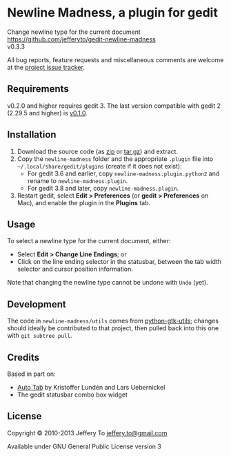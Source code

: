# Newline Madness, a plugin for gedit #

Change newline type for the current document  
<https://github.com/jefferyto/gedit-newline-madness>  
v0.3.3

All bug reports, feature requests and miscellaneous comments are welcome
at the [project issue tracker][].

## Requirements ##

v0.2.0 and higher requires gedit 3. The last version compatible with
gedit 2 (2.29.5 and higher) is [v0.1.0][].

## Installation ##

1.  Download the source code (as [zip][] or [tar.gz][]) and extract.
2.  Copy the `newline-madness` folder and the appropriate `.plugin` file
    into `~/.local/share/gedit/plugins` (create if it does not exist):
    *   For gedit 3.6 and earlier, copy `newline-madness.plugin.python2`
        and rename to `newline-madness.plugin`.
    *   For gedit 3.8 and later, copy `newline-madness.plugin`.
3.  Restart gedit, select **Edit > Preferences** (or
    **gedit > Preferences** on Mac), and enable the plugin in the
    **Plugins** tab.

## Usage ##

To select a newline type for the current document, either:

*   Select **Edit > Change Line Endings**; or
*   Click on the line ending selector in the statusbar, between the tab
    width selector and cursor position information.

Note that changing the newline type cannot be undone with `Undo` (yet).

## Development ##

The code in `newline-madness/utils` comes from [python-gtk-utils][];
changes should ideally be contributed to that project, then pulled back
into this one with `git subtree pull`.

## Credits ##

Based in part on:

*   [Auto Tab][] by Kristoffer Lundén and Lars Uebernickel
*   The gedit statusbar combo box widget

## License ##

Copyright &copy; 2010-2013 Jeffery To <jeffery.to@gmail.com>

Available under GNU General Public License version 3


[project issue tracker]: https://github.com/jefferyto/gedit-newline-madness/issues
[zip]: https://github.com/jefferyto/gedit-newline-madness/archive/master.zip
[tar.gz]: https://github.com/jefferyto/gedit-newline-madness/archive/master.tar.gz
[v0.1.0]: https://github.com/jefferyto/gedit-newline-madness/archive/v0.1.0.zip
[python-gtk-utils]: https://github.com/jefferyto/python-gtk-utils
[Auto Tab]: http://code.google.com/p/gedit-autotab/
